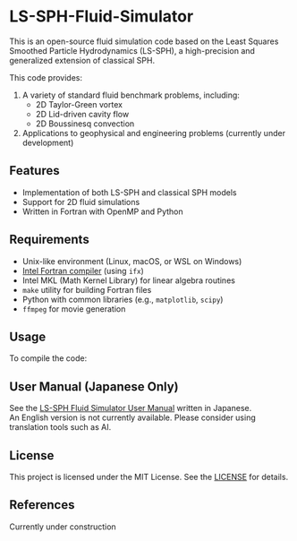 # LS-SPH-Fluid-Simulator

This is an open-source fluid simulation code based on the Least Squares Smoothed Particle Hydrodynamics (LS-SPH), a high-precision and generalized extension of classical SPH.

This code provides:
1. A variety of standard fluid benchmark problems, including:
   - 2D Taylor-Green vortex
   - 2D Lid-driven cavity flow
   - 2D Boussinesq convection
2. Applications to geophysical and engineering problems (currently under development)

## Features

- Implementation of both LS-SPH and classical SPH models
- Support for 2D fluid simulations
- Written in Fortran with OpenMP and Python

## Requirements

- Unix-like environment (Linux, macOS, or WSL on Windows)
- [Intel Fortran compiler](https://www.intel.com/content/www/us/en/developer/tools/oneapi/fortran-compiler.html#gs.n7d5f5) (using `ifx`)
- Intel MKL (Math Kernel Library) for linear algebra routines
- `make` utility for building Fortran files
- Python with common libraries (e.g., `matplotlib`, `scipy`)
- `ffmpeg` for movie generation

## Usage

To compile the code:

## User Manual (Japanese Only)

See the [LS-SPH Fluid Simulator User Manual](./manual.pdf) written in Japanese.  
An English version is not currently available. Please consider using translation tools such as AI.

## License

This project is licensed under the MIT License. See the [LICENSE](./LICENSE) for details.


## References

Currently under construction
